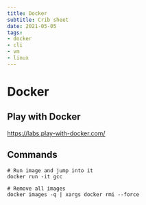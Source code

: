 ```yaml
---
title: Docker
subtitle: Crib sheet
date: 2021-05-05
tags:
- docker
- cli
- vm
- linux
---
```


# Docker

## Play with Docker
https://labs.play-with-docker.com/

## Commands
```
# Run image and jump into it
docker run -it gcc

# Remove all images
docker images -q | xargs docker rmi --force
```

